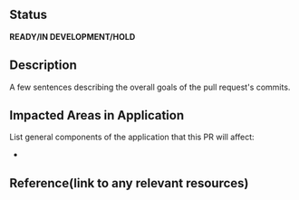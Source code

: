 ## Status
**READY/IN DEVELOPMENT/HOLD**

## Description
A few sentences describing the overall goals of the pull request's commits.

## Impacted Areas in Application
List general components of the application that this PR will affect:

*

## Reference(link to any relevant resources)
